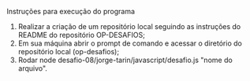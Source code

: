Instruções para execução do programa

1. Realizar a criação de um repositório local seguindo as instruções do README do repositório OP-DESAFIOS;
2. Em sua máquina abrir o prompt de comando e acessar o diretório do repositório local (op-desafios);
3. Rodar node desafio-08/jorge-tarin/javascript/desafio.js "nome do arquivo".